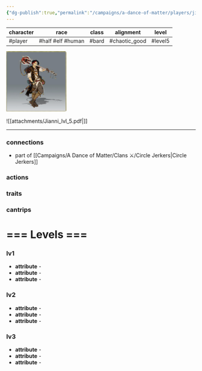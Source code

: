 ```yaml
---
{"dg-publish":true,"permalink":"/campaigns/a-dance-of-matter/players/jianni/"}
---
```



| character | race              | class | alignment     | level   |
| --------- | ----------------- | ----- | ------------- | ------- |
| #player   | #half #elf #human | #bard | #chaotic_good | #level5 |

![attachments/img-Jianni.png](/img/user/attachments/img-Jianni.png)

![[attachments/Jianni_lvl_5.pdf|]]

---
### connections
- part of [[Campaigns/A Dance of Matter/Clans ⚔/Circle Jerkers\|Circle Jerkers]]

### actions
### traits
### cantrips

# === Levels ===
### lv1
- **attribute** - 
- **attribute** - 
- **attribute** - 

### lv2
- **attribute** - 
- **attribute** - 
- **attribute** - 

### lv3
- **attribute** - 
- **attribute** - 
- **attribute** - 

